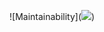![Maintainability](**<a href="https://codeclimate.com/github/woodwyyn/mrpo/maintainability"><img src="https://api.codeclimate.com/v1/badges/195985a19f591744c301/maintainability" /></a>**)
